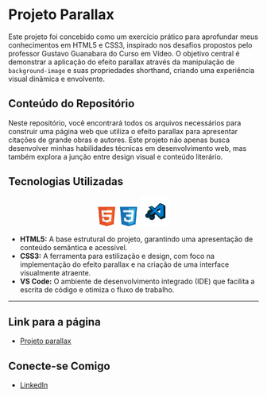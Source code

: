 # Projeto Parallax

Este projeto foi concebido como um exercício prático para aprofundar meus conhecimentos em HTML5 e CSS3, inspirado nos desafios propostos pelo professor Gustavo Guanabara do Curso em Vídeo. O objetivo central é demonstrar a aplicação do efeito parallax através da manipulação de `background-image` e suas propriedades shorthand, criando uma experiência visual dinâmica e envolvente.

## Conteúdo do Repositório

Neste repositório, você encontrará todos os arquivos necessários para construir uma página web que utiliza o efeito parallax para apresentar citações de grande obras e autores. Este projeto não apenas busca desenvolver minhas habilidades técnicas em desenvolvimento web, mas também explora a junção entre design visual e conteúdo literário.

## Tecnologias Utilizadas

<p align="center">
  <img src="https://raw.githubusercontent.com/devicons/devicon/master/icons/html5/html5-original.svg" alt="HTML5" width="40" height="40" title="HTML5">
  <img src="https://raw.githubusercontent.com/devicons/devicon/master/icons/css3/css3-original.svg" alt="CSS3" width="40" height="40" title="CSS3">
  <img src="https://raw.githubusercontent.com/vscode-icons/vscode-icons/master/images/logo@3x.png" alt="VS Code" width="60" height="60" title="VS Code">
</p>

* **HTML5:** A base estrutural do projeto, garantindo uma apresentação de conteúdo semântica e acessível.
* **CSS3:** A ferramenta para estilização e design, com foco na implementação do efeito parallax e na criação de uma interface visualmente atraente.
* **VS Code:** O ambiente de desenvolvimento integrado (IDE) que facilita a escrita de código e otimiza o fluxo de trabalho.

---

## Link para a página

* [Projeto parallax](https://joaomiranda01.github.io/projeto-parallax/)

## Conecte-se Comigo

* [LinkedIn](https://www.linkedin.com/in/joão-victor-praxedes-de-miranda-189246354)
